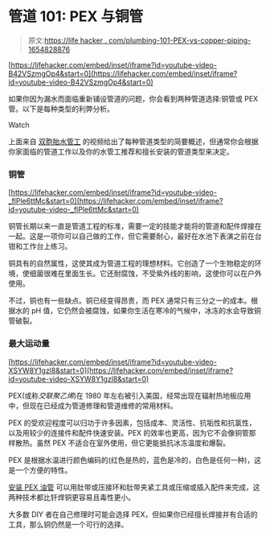 # 管道 101: PEX 与铜管

> 原文:[https://life hacker . com/plumbing-101-PEX-vs-copper-piping-1654828876](https://lifehacker.com/plumbing-101-pex-vs-copper-piping-1654828876)

 [https://lifehacker.com/embed/inset/iframe?id=youtube-video-B42VSzmgOp4&start=0](https://lifehacker.com/embed/inset/iframe?id=youtube-video-B42VSzmgOp4&start=0) 

如果你因为漏水而面临重新铺设管道的问题，你会看到两种管道选择:铜管或 PEX 管。以下是每种类型的利弊分析。

Watch

上面来自 [双胞胎水管工](http://twinplumbers.com/) 的视频给出了每种管道类型的简要概述，但通常你会根据你家面临的管道工作以及你的水管工推荐和擅长安装的管道类型来决定。

### 铜管

 [https://lifehacker.com/embed/inset/iframe?id=youtube-video-_flPle6ttMc&start=0](https://lifehacker.com/embed/inset/iframe?id=youtube-video-_flPle6ttMc&start=0) 

铜管长期以来一直是管道工程的标准，需要一定的技能才能将的管道和配件焊接在一起。这是一项你可以自己做的工作，但它需要耐心，最好在水池下表演之前在台钳和工作台上练习。

铜具有的自然属性，这使其成为管道工程的理想材料。它创造了一个生物稳定的环境，使细菌很难在里面生长。它还耐腐蚀，不受紫外线的影响，这使你可以在户外使用。

不过，铜也有一些缺点。铜已经变得昂贵，而 PEX 通常只有三分之一的成本。根据水的 pH 值，它仍然会被腐蚀，如果你生活在寒冷的气候中，冰冻的水会导致铜管破裂。

### 最大运动量

 [https://lifehacker.com/embed/inset/iframe?id=youtube-video-XSYW8Y1gzl8&start=0](https://lifehacker.com/embed/inset/iframe?id=youtube-video-XSYW8Y1gzl8&start=0) 

PEX(或称*交联聚乙烯*)在 1980 年左右被引入美国，经常出现在辐射热地板应用中，但现在已经成为管道修理和管道维修的常用材料。

PEX 的受欢迎程度可以归功于许多因素，包括成本、灵活性、抗垢性和抗氯性，以及用较少的连接件和配件快速安装。PEX 的效率也更高，因为它不会像铜管那样散热。虽然 PEX 不适合在室外使用，但它更能抵抗冰冻温度和爆裂。

PEX 是根据水温进行颜色编码的(红色是热的，蓝色是冷的，白色是任何一种)，这是一个方便的特性。

[安装 PEX 油管](http://www.bobvila.com/articles/bob-vila-radio-pex-vs-copper/#.VFkb2PQbBoo) 可以用肚带或压接环和肚带夹紧工具或压缩或插入配件来完成，这两种技术都比钎焊铜更容易且毒性更小。

大多数 DIY 者在自己修理时可能会选择 PEX，但如果你已经擅长焊接并有合适的工具，那么铜仍然是一个可行的选择。